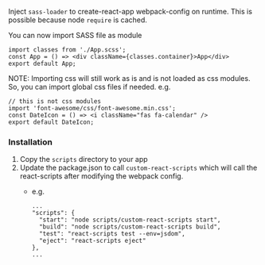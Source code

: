 Inject `sass-loader` to create-react-app webpack-config on runtime. This is possible because node `require` is cached.

You can now import SASS file as module
```
import classes from './App.scss';
const App = () => <div className={classes.container}>App</div>
export default App;
```

NOTE: Importing css will still work as is and is not loaded as css modules. So, you can import global css files if needed.
e.g.
```
// this is not css modules
import 'font-awesome/css/font-awesome.min.css';
const DateIcon = () => <i className="fas fa-calendar" />
export default DateIcon;
```

### Installation
1. Copy the `scripts` directory to your app
2. Update the package.json to call `custom-react-scripts` which will call the react-scripts after modifying the webpack config.
    * e.g.

      ```
      ...
      "scripts": {
        "start": "node scripts/custom-react-scripts start",
        "build": "node scripts/custom-react-scripts build",
        "test": "react-scripts test --env=jsdom",
        "eject": "react-scripts eject"
      },
      ...
      ```

